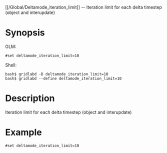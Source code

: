 [[/Global/Deltamode_iteration_limit]] -- Iteration limit for each delta timestep (object and interupdate)

# Synopsis

GLM:

~~~
#set deltamode_iteration_limit=10
~~~

Shell:

~~~
bash$ gridlabd -D deltamode_iteration_limit=10
bash$ gridlabd --define deltamode_iteration_limit=10
~~~

# Description

Iteration limit for each delta timestep (object and interupdate)

# Example

~~~
#set deltamode_iteration_limit=10
~~~
